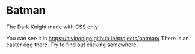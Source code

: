 # Batman
The Dark Knight made with CSS only

You can see it in https://alvinodigo.github.io/projects/batman/
There is an easter egg there. Try to find out clicking somewhere.
